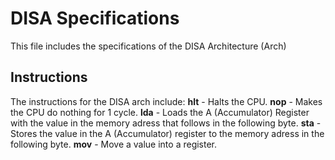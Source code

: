 # DISA Specifications
This file includes the specifications of the DISA Architecture (Arch)

## Instructions
The instructions for the DISA arch include:
<b>hlt</b> - Halts the CPU.
<b>nop</b> - Makes the CPU do nothing for 1 cycle.
<b>lda</b> - Loads the A (Accumulator) Register with the value in the memory adress that follows in the following byte.
<b>sta</b> - Stores the value in the A (Accumulator) register to the memory adress in the following byte.
<b>mov</b> - Move a value into a register.
